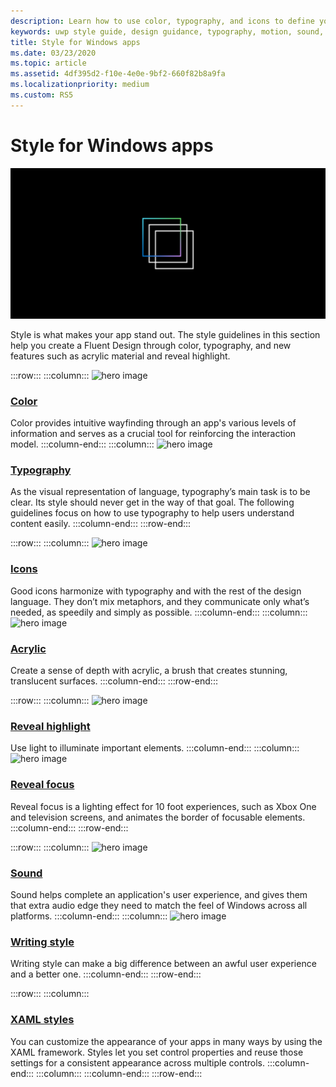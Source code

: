 ```yaml
---
description: Learn how to use color, typography, and icons to define your Windows app’s personality with the style guide.
keywords: uwp style guide, design guidance, typography, motion, sound, motion, app development, windows style guide
title: Style for Windows apps
ms.date: 03/23/2020
ms.topic: article
ms.assetid: 4df395d2-f10e-4e0e-9bf2-660f82b8a9fa
ms.localizationpriority: medium
ms.custom: RS5
---
```

# Style for Windows apps

![Style icon](../images/style-2x.png)

Style is what makes your app stand out. The style guidelines in this section help you create a Fluent Design through color, typography, and new features such as acrylic material and reveal highlight.

:::row:::
    :::column:::
![hero image](images/header-color.svg)
### [Color](color.md)
Color provides intuitive wayfinding through an app's various levels of information and serves as a crucial tool for reinforcing the interaction model.
    :::column-end:::
    :::column:::
![hero image](images/header-typography.svg)
### [Typography](typography.md)
As the visual representation of language, typography’s main task is to be clear. Its style should never get in the way of that goal. The following guidelines focus on how to use typography to help users understand content easily. 
    :::column-end:::
:::row-end:::

:::row:::
    :::column:::
![hero image](images/header-icons.svg)
### [Icons](icons.md)
Good icons harmonize with typography and with the rest of the design language. They don’t mix metaphors, and they communicate only what’s needed, as speedily and simply as possible.
    :::column-end:::
    :::column:::
![hero image](images/header-acrylic.svg)
### [Acrylic](acrylic.md)
Create a sense of depth with acrylic, a brush that creates stunning, translucent surfaces.
    :::column-end:::
:::row-end:::

:::row:::
    :::column:::
![hero image](images/header-reveal-highlight.svg)
### [Reveal highlight](reveal.md)
Use light to illuminate important elements.
    :::column-end:::
    :::column:::
![hero image](images/header-reveal-focus.svg)
### [Reveal focus](reveal-focus.md)
Reveal focus is a lighting effect for 10 foot experiences, such as Xbox One and television screens, and animates the border of focusable elements.
    :::column-end:::
:::row-end:::

:::row:::
    :::column:::
![hero image](images/header-sound.svg)
### [Sound](sound.md)
Sound helps complete an application's user experience, and gives them that extra audio edge they need to match the feel of Windows across all platforms.
    :::column-end:::
    :::column:::
![hero image](images/header-writing-style.gif)
### [Writing style](writing-style.md)
Writing style can make a big difference between an awful user experience and a better one.
    :::column-end:::
:::row-end:::

:::row:::
    :::column:::
### [XAML styles](../controls-and-patterns/xaml-styles.md)
You can customize the appearance of your apps in many ways by using the XAML framework. Styles let you set control properties and reuse those settings for a consistent appearance across multiple controls.
    :::column-end:::
    :::column:::
    :::column-end:::
:::row-end:::
